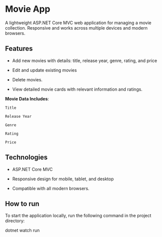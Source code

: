 # Movie App

A lightweight ASP.NET Core MVC web application for managing a movie collection. Responsive and works across multiple devices and modern browsers.

## Features

- Add new movies with details: title, release year, genre, rating, and price

- Edit and update existing movies

- Delete movies.

- View detailed movie cards with relevant information and ratings.

**Movie Data Includes**:

    Title

    Release Year

    Genre

    Rating

    Price

## Technologies

- ASP.NET Core MVC

- Responsive design for mobile, tablet, and desktop

- Compatible with all modern browsers.

## How to run

To start the application locally, run the following command in the project directory:

dotnet watch run

